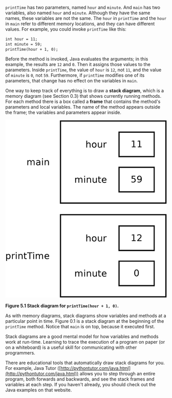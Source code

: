 `printTime` has two parameters, named `hour` and `minute`.
And `main` has two variables, also named `hour` and `minute`.
Although they have the same names, these variables are not the same.
The `hour` in `printTime` and the `hour` in `main` refer to different memory locations, and they can have different values.
For example, you could invoke `printTime` like this:

```code
int hour = 11;
int minute = 59;
printTime(hour + 1, 0);
```

Before the method is invoked, Java evaluates the arguments; in this example, the results are `12` and `0`.
Then it assigns those values to the parameters.
Inside `printTime`, the value of `hour` is `12`, not `11`, and the value of `minute` is `0`, not `59`.
Furthermore, if `printTime` modifies one of its parameters, that change has no effect on the variables in `main`.


One way to keep track of everything is to draw a **stack diagram**, which is a memory diagram (see Section 0.3) that shows currently running methods.
For each method there is a box called a **frame** that contains the method's parameters and local variables.
The name of the method appears outside the frame; the variables and parameters appear inside.

![Figure 5.1 Stack diagram for `printTime(hour + 1, 0)`.](figs/stack1.jpg)

**Figure 5.1 Stack diagram for `printTime(hour + 1, 0)`.**

As with memory diagrams, stack diagrams show variables and methods at a particular point in time.
Figure 0.1 is a stack diagram at the beginning of the `printTime` method.
Notice that `main` is on top, because it executed first.




Stack diagrams are a good mental model for how variables and methods work at run-time.
Learning to trace the execution of a program on paper (or on a whiteboard) is a useful skill for communicating with other programmers.

There are educational tools that automatically draw stack diagrams for you.
For example, Java Tutor ([http://pythontutor.com/java.html](http://pythontutor.com/java.html)) allows you to step through an entire program, both forwards and backwards, and see the stack frames and variables at each step.
If you haven't already, you should check out the Java examples on that website.